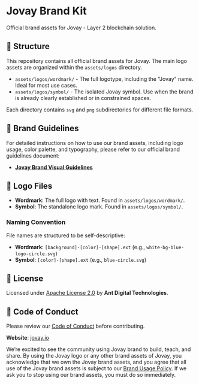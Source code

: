 # Jovay Brand Kit

Official brand assets for Jovay - Layer 2 blockchain solution.

## 📁 Structure

This repository contains all official brand assets for Jovay. The main logo assets are organized within the `assets/logos` directory.

- `assets/logos/wordmark/` - The full logotype, including the "Jovay" name. Ideal for most use cases.
- `assets/logos/symbol/` - The isolated Jovay symbol. Use when the brand is already clearly established or in constrained spaces.

Each directory contains `svg` and `png` subdirectories for different file formats.

## 📖 Brand Guidelines

For detailed instructions on how to use our brand assets, including logo usage, color palette, and typography, please refer to our official brand guidelines document:

- **[Jovay Brand Visual Guidelines](./guidelines/jovay_brand_visual_guidelines.pdf)**

## 🎨 Logo Files

- **Wordmark**: The full logo with text. Found in `assets/logos/wordmark/`.
- **Symbol**: The standalone logo mark. Found in `assets/logos/symbol/`.

### Naming Convention

File names are structured to be self-descriptive:

- **Wordmark**: `[background]-[color]-[shape].ext` (e.g., `white-bg-blue-logo-circle.svg`)
- **Symbol**: `[color]-[shape].ext` (e.g., `blue-circle.svg`)

## 📄 License

Licensed under [Apache License 2.0](LICENSE) by **Ant Digital Technologies**.

## 🤝 Code of Conduct

Please review our [Code of Conduct](CODE_OF_CONDUCT.md) before contributing.

**Website**: [jovay.io](https://jovay.io)

We’re excited to see the community using Jovay brand to build, teach, and share. By using the Jovay logo or any other brand assets of Jovay, you acknowledge that we own the Jovay brand assets, and you agree that all use of the Jovay brand assets is subject to our [Brand Usage Policy](https://docs.jovay.io/legal/brand-usage-policy). If we ask you to stop using our brand assets, you must do so immediately.
